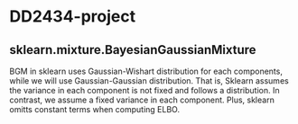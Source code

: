 # DD2434-project

## sklearn.mixture.BayesianGaussianMixture

BGM in sklearn uses Gaussian-Wishart distribution for each components, while we will use Gaussian-Gaussian distribution. That is, Sklearn assumes the variance in each component is not fixed and follows a distribution. In contrast, we assume a fixed variance in each component. Plus, sklearn omitts constant terms when computing ELBO.